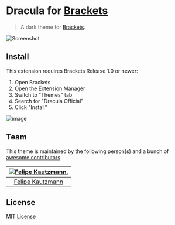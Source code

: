 # Dracula for [Brackets](http://brackets.io)

> A dark theme for [Brackets](http://brackets.io).

![Screenshot](https://cloud.githubusercontent.com/assets/205932/23592098/9bfb2a6a-01da-11e7-9c15-92709d6de5ce.png)

## Install

This extension requires Brackets Release 1.0 or newer:

1. Open Brackets
2. Open the Extension Manager
3. Switch to "Themes" tab
4. Search for "Dracula Official"
5. Click "Install"

![image](https://cloud.githubusercontent.com/assets/205932/23593572/68a340a2-01ef-11e7-8f9e-1d24c5d46d38.png)

## Team

This theme is maintained by the following person(s) and a bunch of [awesome contributors](https://github.com/dracula/brackets/graphs/contributors).

[![Felipe Kautzmann.](https://avatars3.githubusercontent.com/u/205932?v=3&s=70)](https://github.com/felipekm) |
:---: |
[Felipe Kautzmann](https://github.com/felipekm) |

## License

[MIT License](./LICENSE)
